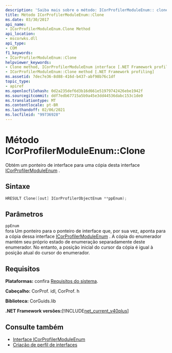 ```yaml
---
description: 'Saiba mais sobre o método: ICorProfilerModuleEnum:: clone'
title: Método ICorProfilerModuleEnum::Clone
ms.date: 03/30/2017
api_name:
- ICorProfilerModuleEnum.Clone Method
api_location:
- mscorwks.dll
api_type:
- COM
f1_keywords:
- ICorProfilerModuleEnum::Clone
helpviewer_keywords:
- Clone method, ICorProfilerModuleEnum interface [.NET Framework profiling]
- ICorProfilerModuleEnum::Clone method [.NET Framework profiling]
ms.assetid: 7dec7e36-8d88-416d-b437-abf98b76c1df
topic_type:
- apiref
ms.openlocfilehash: 0d2a235def6d3b16d661e51979742426ebe1942f
ms.sourcegitcommit: ddf7edb67715a5b9a45e3dd44536dabc153c1de0
ms.translationtype: MT
ms.contentlocale: pt-BR
ms.lasthandoff: 02/06/2021
ms.locfileid: "99736928"
---
```

# <a name="icorprofilermoduleenumclone-method"></a>Método ICorProfilerModuleEnum::Clone

Obtém um ponteiro de interface para uma cópia desta interface [ICorProfilerModuleEnum](icorprofilermoduleenum-interface.md) .  
  
## <a name="syntax"></a>Sintaxe  
  
```cpp  
HRESULT Clone([out] ICorProfilerObjectEnum **ppEnum);  
```  
  
## <a name="parameters"></a>Parâmetros  

 `ppEnum`  
 fora Um ponteiro para o ponteiro de interface que, por sua vez, aponta para a cópia dessa interface [ICorProfilerModuleEnum](icorprofilermoduleenum-interface.md) . A cópia do enumerador mantém seu próprio estado de enumeração separadamente deste enumerador. No entanto, a posição inicial do cursor da cópia é igual à posição atual do cursor do enumerador.  
  
## <a name="requirements"></a>Requisitos  

 **Plataformas:** confira [Requisitos do sistema](../../get-started/system-requirements.md).  
  
 **Cabeçalho:** CorProf. idl, CorProf. h  
  
 **Biblioteca:** CorGuids.lib  
  
 **.NET Framework versões:**[!INCLUDE[net_current_v40plus](../../../../includes/net-current-v40plus-md.md)]  
  
## <a name="see-also"></a>Consulte também

- [Interface ICorProfilerModuleEnum](icorprofilermoduleenum-interface.md)
- [Criação de perfil de interfaces](profiling-interfaces.md)
